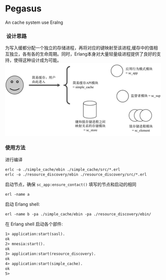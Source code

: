 # Pegasus

An cache system use Eralng

###  设计思路

为写入缓都分配一个独立的存储进程，再将对应的键映射至该进程,缓存中的值相互独立，各有各的生命周期。同时，Erlang本身对大量轻量级进程提供了良好的支持，使得这种设计成为可能。
![](https://raw.githubusercontent.com/acmerfight/Pegasus/master/img/otp0.png)

### 使用方法

进行编译

    erlc -o ./simple_cache/ebin ./simple_cache/src/*.erl
    erlc -o ./resource_discovery/ebin ./resource_discovery/src/*.erl

启动节点，确保 `sc_app:ensure_contact()` 填写的节点和启动的相同

    erl -name a

启动 Erlang shell:

    erl -name b -pa ./simple_cache/ebin -pa ./resource_discovery/ebin/

在 Erlang shell 启动各个部件:

    1> application:start(sasl).
    ok
    2> mnesia:start().
    ok
    3> application:start(resource_discovery).
    ok
    4> application:start(simple_cache).
    ok
    5>
